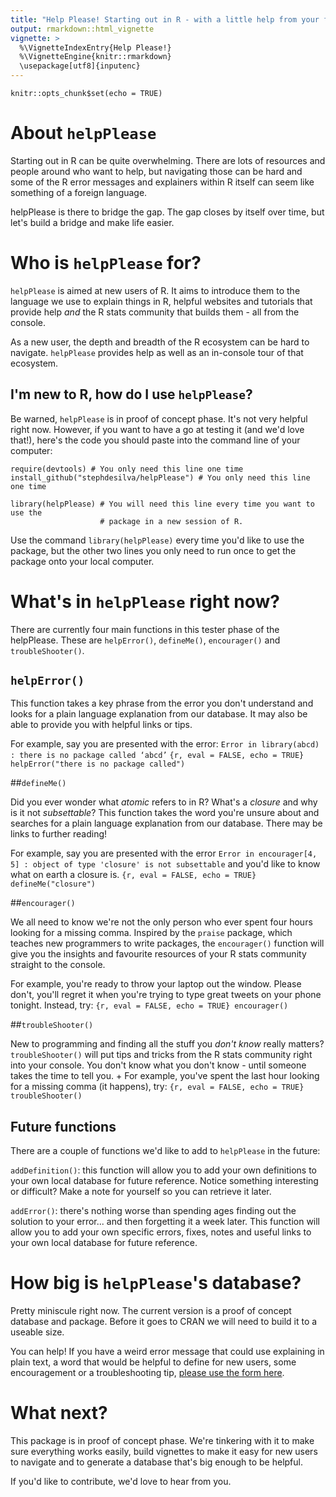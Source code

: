 ```yaml
---
title: "Help Please! Starting out in R - with a little help from your friends"
output: rmarkdown::html_vignette
vignette: >
  %\VignetteIndexEntry{Help Please!}
  %\VignetteEngine{knitr::rmarkdown}
  \usepackage[utf8]{inputenc}
---
```


```{r setup, include=FALSE}
knitr::opts_chunk$set(echo = TRUE)
```

# About `helpPlease`

Starting out in R can be quite overwhelming. There are lots of resources and people around who want to help, but navigating those can be hard and some of the R error messages and explainers within R itself can seem like something of a foreign language.

helpPlease is there to bridge the gap. The gap closes by itself over time, but let's build a bridge and make life easier.

# Who is `helpPlease` for?

`helpPlease` is aimed at new users of R. It aims to introduce them to the language we use to explain things in R, helpful websites and tutorials that provide help _and_ the R stats community that builds them - all from the console. 

As a new user, the depth and breadth of the R ecosystem can be hard to navigate. `helpPlease` provides help as well as an in-console tour of that ecosystem.

## I'm new to R, how do I use `helpPlease`?

Be warned, `helpPlease` is in proof of concept phase. It's not very helpful right now. However, if you want to have a go at testing it (and we'd love that!), here's the code you should paste into the command line of your computer:

```{r, eval = FALSE, echo = TRUE}
require(devtools) # You only need this line one time
install_github("stephdesilva/helpPlease") # You only need this line one time
```

```{r, eval = FALSE, echo = TRUE}
library(helpPlease) # You will need this line every time you want to use the 
                    # package in a new session of R.
```

Use the command `library(helpPlease)` every time you'd like to use the package, but the other two lines you only need to run once to get the package onto your local computer.


# What's in `helpPlease` right now?

There are currently four main functions in this tester phase of the helpPlease. These are `helpError()`, `defineMe()`, `encourager()` and `troubleShooter()`.

## `helpError()` 

This function takes a key phrase from the error you don't understand and looks for a plain language explanation from our database. It may also be able to provide you with helpful links or tips.

For example, say you are presented with the error: `Error in library(abcd) : there is no package called ‘abcd’`
    ```{r, eval = FALSE, echo = TRUE}
    helpError("there is no package called")
    ```

##`defineMe()`

Did you ever wonder what _atomic_ refers to in R? What's a _closure_ and why is it not _subsettable_? This function takes the word you're unsure about and searches for a plain language explanation from our database. There may be links to further reading!

For example, say you are presented with the error `Error in encourager[4, 5] : object of type 'closure' is not subsettable` and you'd like to know what on earth a closure is.
    ```{r, eval = FALSE, echo = TRUE}
    defineMe("closure")
    ```

##`encourager()` 

We all need to know we're not the only person who ever spent four hours looking for a missing comma. Inspired by the `praise` package, which teaches new programmers to write packages, the `encourager()` function will give you the insights and favourite resources of your R stats community straight to the console.

For example, you're ready to throw your laptop out the window. Please don't, you'll regret it when you're trying to type great tweets on your phone tonight. Instead, try: 
    ```{r, eval = FALSE, echo = TRUE}
        encourager()
    ```

##`troubleShooter()`

New to programming and finding all the stuff you _don't know_ really matters? `troubleShooter()` will put tips and tricks from the R stats community right into your console. You don't know what you don't know - until someone takes the time to tell you.
    + For example, you've spent the last hour looking for a missing comma (it happens), try: 
    ```{r, eval = FALSE, echo = TRUE}
        troubleShooter()
    ```
  
## Future functions

There are a couple of functions we'd like to add to `helpPlease` in the future:
    
`addDefinition()`: this function will allow you to add your own definitions to your own local database for future reference. Notice something interesting or difficult? Make a note for yourself so you can retrieve it later.
    
`addError()`: there's nothing worse than spending ages finding out the solution to your error... and then forgetting it a week later. This function will allow you to add your own specific errors, fixes, notes and useful links to your own local database for future reference.
    
# How big is `helpPlease`'s database?

Pretty miniscule right now. The current version is a proof of concept database and package. Before it goes to CRAN we will need to build it to a useable size.

You can help! If you have a weird error message that could use explaining in plain text, a word that would be helpful to define for new users, some encouragement or a troubleshooting tip, [please use the form here](https://goo.gl/forms/KzRGbmqmGmM6P9Nn1).

# What next?

This package is in proof of concept phase. We're tinkering with it to make sure everything works easily, build vignettes to make it easy for new users to navigate and to generate a database that's big enough to be helpful.

If you'd like to contribute, we'd love to hear from you.
